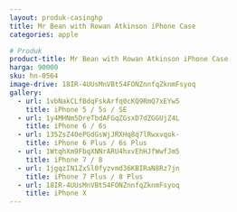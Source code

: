 ```yaml
---
layout: produk-casinghp
title: Mr Bean with Rowan Atkinson iPhone Case
categories: apple

# Produk
product-title: Mr Bean with Rowan Atkinson iPhone Case
harga: 90000
sku: hn-0564
image-drive: 18IR-4UUsMnVBt54FONZnnfqZknmFsyoq
gallery:
  - url: 1vbNakCLfBdqFskArfq0cKQ9RmQ7xEYw5
    title: iPhone 5 / 5s / SE
  - url: 1y4MHNm5DreTbdAFGqZGsxD7dZGGUjZ4L
    title: iPhone 6 / 6s
  - url: 135ZsZ40ePGdGsWjJRXHq8q7lRwxvqok-
    title: iPhone 6 Plus / 6s Plus
  - url: 1WtqhXm9FbqXNNrARU4hxvEhHJfWwfJm5
    title: iPhone 7 / 8
  - url: 1jgqzIN1ZxSl0fyzvmd36KBIRaN8Rz7jn
    title: iPhone 7 Plus / 8 Plus
  - url: 18IR-4UUsMnVBt54FONZnnfqZknmFsyoq
    title: iPhone X
---
```

